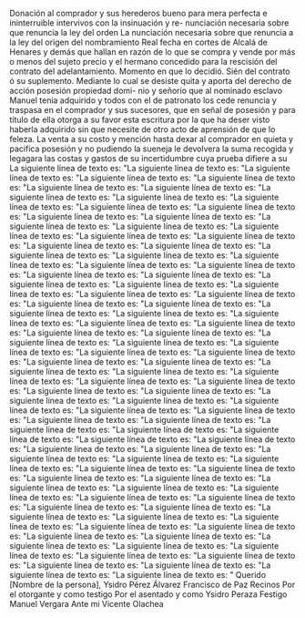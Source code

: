 Donación al comprador y sus herederos bueno para mera perfecta e ininterruible intervivos con la insinuación y re- nunciación necesaria sobre que renuncia la ley del orden
La nunciación necesaria sobre que renuncia a la ley del origen del nombramiento Real fecha en cortes de Alcalá de Henares y demás que hallan en razón de lo que se compra y vende por más o menos del sujeto precio y el hermano concedido para la rescisión del contrato del adelantamiento. Momento en que lo decidió.
Sién del contrato ó su suplemento. Mediante lo cual se desiste quita y aporta del derecho de acción posesión propiedad domi- nio y señorío que al nominado esclavo Manuel tenia adquirido y todos con el de patronato los cede renuncia y traspasa en
el comprador y sus sucesores, que en señal de posesión y para título de ella otorga a su favor esta escritura por la que ha deser visto haberla adquirido sin que necesite de otro acto de aprensión de que lo feleza.
La venta a su costo y mención hasta dexar al comprador en quieta y pacifica posesión y no pudiendo la sueneja le devolvera la suma recogida y legagara las costas y gastos de su incertidumbre cuya prueba difiere a su
La siguiente línea de texto es: "La siguiente línea de texto es: "La siguiente línea de texto es: "La siguiente línea de texto es: "La siguiente línea de texto es: "La siguiente línea de texto es: "La siguiente línea de texto es: "La siguiente línea de texto es: "La siguiente línea de texto es: "La siguiente línea de texto es: "La siguiente línea de texto es: "La siguiente línea de texto es: "La siguiente línea de texto es: "La siguiente línea de texto es: "La siguiente línea de texto es: "La siguiente línea de texto es: "La siguiente línea de texto es: "La siguiente línea de texto es: "La siguiente línea de texto es: "La siguiente línea de texto es: "La siguiente línea de texto es: "La siguiente línea de texto es: "La siguiente línea de texto es: "La siguiente línea de texto es: "La siguiente línea de texto es: "La siguiente línea de texto es: "La siguiente línea de texto es: "La siguiente línea de texto es: "La siguiente línea de texto es: "La siguiente línea de texto es: "La siguiente línea de texto es: "La siguiente línea de texto es: "La siguiente línea de texto es: "La siguiente línea de texto es: "La siguiente línea de texto es: "La siguiente línea de texto es: "La siguiente línea de texto es: "La siguiente línea de texto es: "La siguiente línea de texto es: "La siguiente línea de texto es: "La siguiente línea de texto es: "La siguiente línea de texto es: "La siguiente línea de texto es: "La siguiente línea de texto es: "La siguiente línea de texto es: "La siguiente línea de texto es: "La siguiente línea de texto es: "La siguiente línea de texto es: "La siguiente línea de texto es: "La siguiente línea de texto es: "La siguiente línea de texto es: "La siguiente línea de texto es: "La siguiente línea de texto es: "La siguiente línea de texto es: "La siguiente línea de texto es: "La siguiente línea de texto es: "La siguiente línea de texto es: "La siguiente línea de texto es: "La siguiente línea de texto es: "La siguiente línea de texto es: "La siguiente línea de texto es: "La siguiente línea de texto es: "La siguiente línea de texto es: "La siguiente línea de texto es: "La siguiente línea de texto es: "La siguiente línea de texto es: "La siguiente línea de texto es: "La siguiente línea de texto es: "La siguiente línea de texto es: "La siguiente línea de texto es: "La siguiente línea de texto es: "La siguiente línea de texto es: "La siguiente línea de texto es: "La siguiente línea de texto es: "La siguiente línea de texto es: "La siguiente línea de texto es: "La siguiente línea de texto es: "La siguiente línea de texto es: "La siguiente línea de texto es: "La siguiente línea de texto es: "La siguiente línea de texto es: "La siguiente línea de texto es: "La siguiente línea de texto es: "La siguiente línea de texto es: "La siguiente línea de texto es: "La siguiente línea de texto es: "La siguiente línea de texto es: "La siguiente línea de texto es: "La siguiente línea de texto es: "La siguiente línea de texto es: "La siguiente línea de texto es: "La siguiente línea de texto es: "La siguiente línea de texto es: "La siguiente línea de texto es: "La siguiente línea de texto es: "La siguiente línea de texto es: "La siguiente línea de texto es: "La siguiente línea de texto es: "La siguiente línea de texto es: "La siguiente línea de texto es: "
Querido [Nombre de la persona],
Ysidro Pérez Álvarez
Francisco de Paz Recinos
Por el otorgante y como testigo
Por el asentado y como
Ysidro Peraza
Festigo Manuel Vergara
Ante mi Vicente Olachea